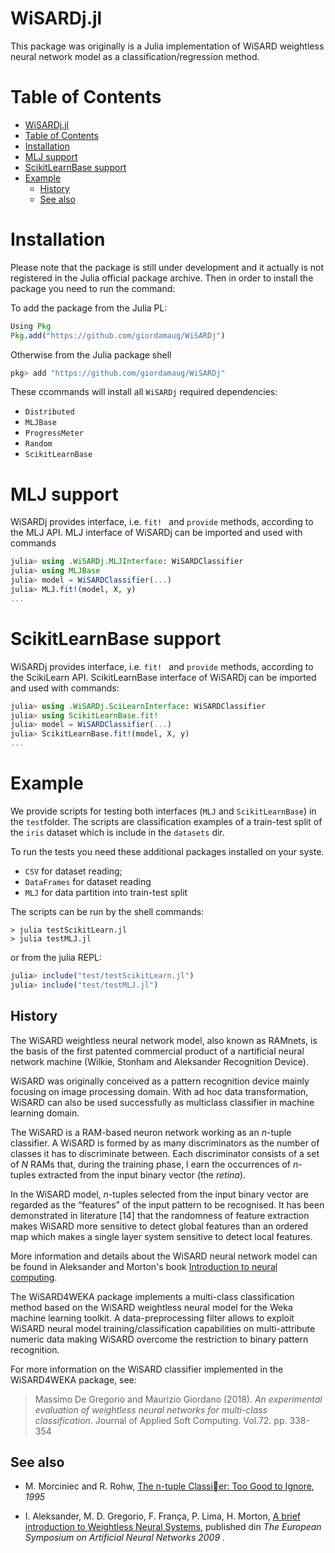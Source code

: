 # WiSARDj.jl

This package was originally is a Julia implementation of WiSARD 
weightless neural network model as a classification/regression method.

# Table of Contents
- [WiSARDj.jl](#wisardjjl)
- [Table of Contents](#table-of-contents)
- [Installation](#installation)
- [MLJ support](#mlj-support)
- [ScikitLearnBase support](#scikitlearnbase-support)
- [Example](#example)
  - [History](#history)
  - [See also](#see-also)

# Installation

Please note that the package is still under development and it actually is not registered in the Julia official package archive. 
Then in order to install the package you need to run the command:

To add the package from the Julia PL:
```julia
Using Pkg
Pkg.add("https://github.com/giordamaug/WiSARDj")
```

Otherwise from the Julia package shell

```julia
pkg> add "https://github.com/giordamaug/WiSARDj"
```

These ccommands will install all `WiSARDj` required dependencies:

- `Distributed`
- `MLJBase`
- `ProgressMeter`
- `Random`
- `ScikitLearnBase`

# MLJ support

WiSARDj provides interface, i.e. `fit! ` and `provide` methods, according to the MLJ API.
MLJ interface of WiSARDj can be imported and used with commands

```julia
julia> using .WiSARDj.MLJInterface: WiSARDClassifier
julia> using MLJBase
julia> model = WiSARDClassifier(...)
julia> MLJ.fit!(model, X, y)
...
```

# ScikitLearnBase support

WiSARDj provides interface, i.e. `fit! ` and `provide` methods, according to the ScikiLearn API.
ScikitLearnBase interface of WiSARDj can be imported and used with commands:

```julia
julia> using .WiSARDj.SciLearnInterface: WiSARDClassifier
julia> using ScikitLearnBase.fit!
julia> model = WiSARDClassifier(...)
julia> ScikitLearnBase.fit!(model, X, y)
...
```
# Example

We provide scripts for testing both interfaces (`MLJ` and `ScikitLearnBase`) in the `test`folder.
The scripts are classification examples of a train-test split of the `iris` dataset which is include in the `datasets` dir.

To run the tests you need these additional packages installed on your syste.
- `CSV` for dataset reading;
- `DataFrames` for dataset reading
- `MLJ` for data partition into train-test split

The scripts can be run by the shell commands:

```shell
> julia testScikitLearn.jl
> julia testMLJ.jl
```
or from the julia REPL:

```julia
julia> include("test/testScikitLearn.jl")
julia> include("test/testMLJ.jl")
```

## History

The WiSARD weightless neural network model, also known as 
RAMnets, is the basis of the first patented commercial product of a nartificial neural network machine (Wilkie, Stonham and Aleksander Recognition Device).

WiSARD was originally conceived as a pattern recognition device mainly focusing on image processing domain.
With ad hoc data transformation, WiSARD can also be used successfully as multiclass classifier in machine learning domain.

The WiSARD is a RAM-based neuron network working as an <i>n</i>-tuple classifier.
A WiSARD is formed by as many discriminators as the number of classes it has to discriminate between. 
Each discriminator consists of a set of <i>N</i> RAMs that, during the training phase, l
earn the occurrences of <i>n</i>-tuples extracted from the input binary vector (the <i>retina</i>).

In the WiSARD model, <i>n</i>-tuples selected from the input binary vector are regarded as the “features” of the input pattern to be recognised. It has been demonstrated in literature [14] that the randomness of feature extraction makes WiSARD more sensitive to detect global features than an ordered map which makes a single layer system sensitive to detect local features.

More information and details about the WiSARD neural network model can be found in Aleksander and Morton's book [Introduction to neural computing](https://books.google.co.uk/books/about/An_introduction_to_neural_computing.html?id=H4dQAAAAMAAJ&redir_esc=y&hl=it).

The WiSARD4WEKA package implements a multi-class classification method based on the WiSARD weightless neural model
for the Weka machine learning toolkit. A data-preprocessing filter allows to exploit WiSARD neural model 
training/classification capabilities on multi-attribute numeric data making WiSARD overcome the restriction to
binary pattern recognition.

For more information on the WiSARD classifier implemented in the WiSARD4WEKA package, see:

> Massimo De Gregorio and Maurizio Giordano (2018). 
> <i>An experimental evaluation of weightless neural networks for 
> multi-class classification</i>.
> Journal of Applied Soft Computing. Vol.72. pp. 338-354<br>

## See also

- M. Morciniec and R. Rohw, [The n-tuple Classier: Too Good to Ignore](http://www.haralick.org/ML/NCRG_95_013.pdf), *1995*

- I. Aleksander, M. D. Gregorio, F. França, P. Lima, H. Morton, [A brief introduction to Weightless Neural Systems](https://www.semanticscholar.org/paper/A-brief-introduction-to-Weightless-Neural-Systems-Aleksander-Gregorio/25a367c108745dbc3c3729e683b645d09c6dd23b), published din *The European Symposium on Artificial Neural Networks 2009* .



